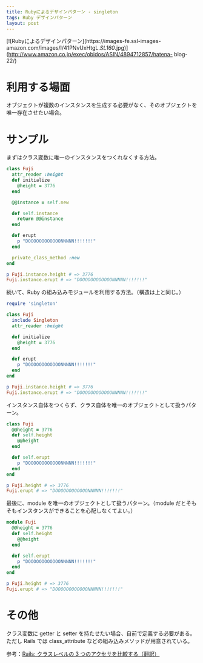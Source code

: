 ```yaml
---
title: Rubyによるデザインパターン - singleton
tags: Ruby デザインパターン
layout: post
---
```


[![Rubyによるデザインパターン](https://images-fe.ssl-images-
amazon.com/images/I/41PNvUxHtgL._SL160_.jpg)](http://www.amazon.co.jp/exec/obidos/ASIN/4894712857/hatena-
blog-22/)

# 利用する場面

オブジェクトが複数のインスタンスを生成する必要がなく、そのオブジェクトを唯一存在させたい場合。

# サンプル

まずはクラス変数に唯一のインスタンスをつくれなくする方法。

```ruby
class Fuji
  attr_reader :height
  def initialize
    @height = 3776
  end

  @@instance = self.new

  def self.instance
    return @@instance
  end

  def erupt
    p "DOOOOOOOOOOOONNNNN!!!!!!!"
  end

  private_class_method :new
end

p Fuji.instance.height # => 3776
Fuji.instance.erupt # => "DOOOOOOOOOOOONNNNN!!!!!!!"
```

続いて、Ruby の組み込みモジュールを利用する方法。（構造は上と同じ。）

```ruby
require 'singleton'

class Fuji
  include Singleton
  attr_reader :height

  def initialize
    @height = 3776
  end

  def erupt
    p "DOOOOOOOOOOOONNNNN!!!!!!!"
  end
end

p Fuji.instance.height # => 3776
Fuji.instance.erupt # => "DOOOOOOOOOOOONNNNN!!!!!!!"
```

インスタンス自体をつくらず、クラス自体を唯一のオブジェクトとして扱うパターン。

```ruby
class Fuji
  @@height = 3776
  def self.height
    @@height
  end

  def self.erupt
    p "DOOOOOOOOOOOONNNNN!!!!!!!"
  end
end

p Fuji.height # => 3776
Fuji.erupt # => "DOOOOOOOOOOOONNNNN!!!!!!!"
```

最後に、module を唯一のオブジェクトとして扱うパターン。（module だとそもそもインスタンスができることを心配しなくてよい。）

```ruby
module Fuji
  @@height = 3776
  def self.height
    @@height
  end

  def self.erupt
    p "DOOOOOOOOOOOONNNNN!!!!!!!"
  end
end

p Fuji.height # => 3776
Fuji.erupt # => "DOOOOOOOOOOOONNNNN!!!!!!!"
```

# その他

クラス変数に getter と setter を持たせたい場合、自前で定義する必要がある。
ただし Rails では class_attribute などの組み込みメソッドが用意されている。

参考：[Rails:
クラスレベルの 3 つのアクセサを比較する（翻訳）](https://techracho.bpsinc.jp/hachi8833/2017_10_19/46488)
